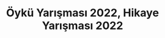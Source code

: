 ---
layout: category
headline: "Öykü Yarışması, Hikaye Yarışması"
subline: "Bu sayfada ülkemizde düzenlenen <strong>öykü yarışması</strong>, <strong>hikaye yarışması</strong> ve
<strong>kısa öykü yarışması</strong> ve <strong>mikro öykü yarışması</strong> kayıtları bulunmaktadır. Bu <strong>öykü yarışmalarının</strong> bazılarında
<strong>para ödülü</strong> bulunmaktadır. Aşağıda gösterilen <strong>hikaye yarışmaları </strong> 2021, 2022 yılında yapılacak olan yarışmaları göstermektedir. Ömer Seyfettin Hikaye Yarışması, 23 Nisan Öykü Yarışması, 19 Mayıs Öykü Yarışması, 23 Nisan Öyküleri, 15 Temmuz vb. yarışmaları bu listede bulabilirsiniz."
title: "Öykü Yarışması 2022, Hikaye Yarışması 2022"
key: "hikaye yarışması"
image: "https://edebiyatyarismalari.com/images/genel/oyku-hikaye-yarismasi.jpg"
description: "Öykü Yarışması 2022, Hikaye Yarışmaları 2022, Kısa Öykü Yarışması, Para Ödüllü Yarışmalar 2022, Yazı Yarışması, Yazı Yazma Yarışması"
permalink: "hikaye-yarismalari/"
---
